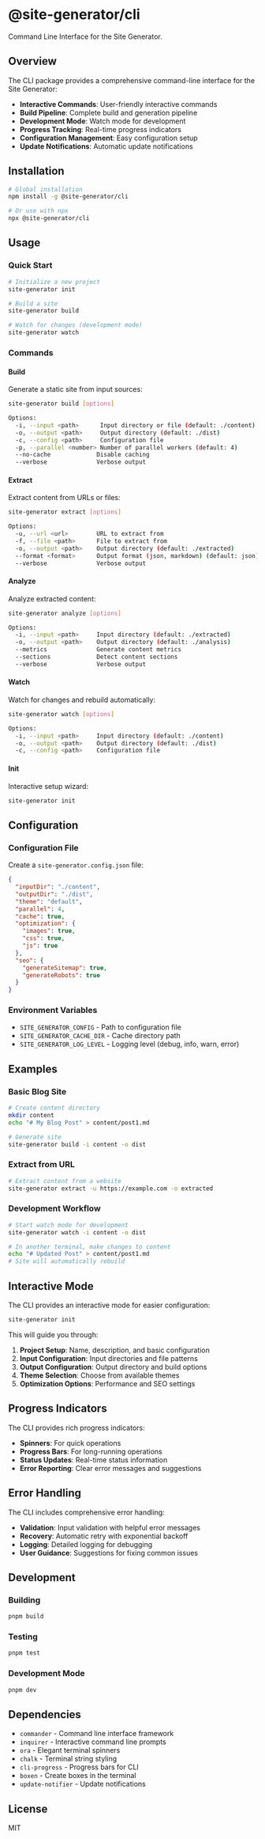 # @site-generator/cli

Command Line Interface for the Site Generator.

## Overview

The CLI package provides a comprehensive command-line interface for the Site Generator:

- **Interactive Commands**: User-friendly interactive commands
- **Build Pipeline**: Complete build and generation pipeline
- **Development Mode**: Watch mode for development
- **Progress Tracking**: Real-time progress indicators
- **Configuration Management**: Easy configuration setup
- **Update Notifications**: Automatic update notifications

## Installation

```bash
# Global installation
npm install -g @site-generator/cli

# Or use with npx
npx @site-generator/cli
```

## Usage

### Quick Start

```bash
# Initialize a new project
site-generator init

# Build a site
site-generator build

# Watch for changes (development mode)
site-generator watch
```

### Commands

#### Build

Generate a static site from input sources:

```bash
site-generator build [options]

Options:
  -i, --input <path>      Input directory or file (default: ./content)
  -o, --output <path>     Output directory (default: ./dist)
  -c, --config <path>     Configuration file
  -p, --parallel <number> Number of parallel workers (default: 4)
  --no-cache             Disable caching
  --verbose              Verbose output
```

#### Extract

Extract content from URLs or files:

```bash
site-generator extract [options]

Options:
  -u, --url <url>        URL to extract from
  -f, --file <path>      File to extract from
  -o, --output <path>    Output directory (default: ./extracted)
  --format <format>      Output format (json, markdown) (default: json)
  --verbose              Verbose output
```

#### Analyze

Analyze extracted content:

```bash
site-generator analyze [options]

Options:
  -i, --input <path>     Input directory (default: ./extracted)
  -o, --output <path>    Output directory (default: ./analysis)
  --metrics              Generate content metrics
  --sections             Detect content sections
  --verbose              Verbose output
```

#### Watch

Watch for changes and rebuild automatically:

```bash
site-generator watch [options]

Options:
  -i, --input <path>     Input directory (default: ./content)
  -o, --output <path>    Output directory (default: ./dist)
  -c, --config <path>    Configuration file
```

#### Init

Interactive setup wizard:

```bash
site-generator init
```

## Configuration

### Configuration File

Create a `site-generator.config.json` file:

```json
{
  "inputDir": "./content",
  "outputDir": "./dist",
  "theme": "default",
  "parallel": 4,
  "cache": true,
  "optimization": {
    "images": true,
    "css": true,
    "js": true
  },
  "seo": {
    "generateSitemap": true,
    "generateRobots": true
  }
}
```

### Environment Variables

- `SITE_GENERATOR_CONFIG` - Path to configuration file
- `SITE_GENERATOR_CACHE_DIR` - Cache directory path
- `SITE_GENERATOR_LOG_LEVEL` - Logging level (debug, info, warn, error)

## Examples

### Basic Blog Site

```bash
# Create content directory
mkdir content
echo "# My Blog Post" > content/post1.md

# Generate site
site-generator build -i content -o dist
```

### Extract from URL

```bash
# Extract content from a website
site-generator extract -u https://example.com -o extracted
```

### Development Workflow

```bash
# Start watch mode for development
site-generator watch -i content -o dist

# In another terminal, make changes to content
echo "# Updated Post" > content/post1.md
# Site will automatically rebuild
```

## Interactive Mode

The CLI provides an interactive mode for easier configuration:

```bash
site-generator init
```

This will guide you through:

1. **Project Setup**: Name, description, and basic configuration
2. **Input Configuration**: Input directories and file patterns
3. **Output Configuration**: Output directory and build options
4. **Theme Selection**: Choose from available themes
5. **Optimization Options**: Performance and SEO settings

## Progress Indicators

The CLI provides rich progress indicators:

- **Spinners**: For quick operations
- **Progress Bars**: For long-running operations
- **Status Updates**: Real-time status information
- **Error Reporting**: Clear error messages and suggestions

## Error Handling

The CLI includes comprehensive error handling:

- **Validation**: Input validation with helpful error messages
- **Recovery**: Automatic retry with exponential backoff
- **Logging**: Detailed logging for debugging
- **User Guidance**: Suggestions for fixing common issues

## Development

### Building

```bash
pnpm build
```

### Testing

```bash
pnpm test
```

### Development Mode

```bash
pnpm dev
```

## Dependencies

- `commander` - Command line interface framework
- `inquirer` - Interactive command line prompts
- `ora` - Elegant terminal spinners
- `chalk` - Terminal string styling
- `cli-progress` - Progress bars for CLI
- `boxen` - Create boxes in the terminal
- `update-notifier` - Update notifications

## License

MIT
